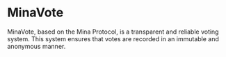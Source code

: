 # MinaVote
MinaVote, based on the Mina Protocol, is a transparent and reliable voting system. This system ensures that votes are recorded in an immutable and anonymous manner.
